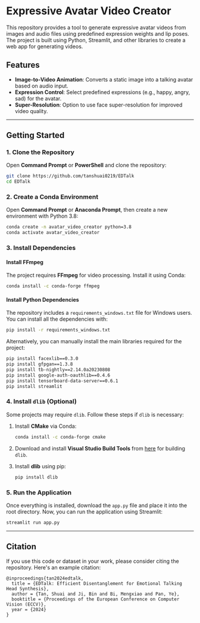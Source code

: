 # Expressive Avatar Video Creator

This repository provides a tool to generate expressive avatar videos from images and audio files using predefined expression weights and lip poses. The project is built using Python, Streamlit, and other libraries to create a web app for generating videos.

## Features

- **Image-to-Video Animation**: Converts a static image into a talking avatar based on audio input.
- **Expression Control**: Select predefined expressions (e.g., happy, angry, sad) for the avatar.
- **Super-Resolution**: Option to use face super-resolution for improved video quality.

---

## Getting Started

### 1. Clone the Repository

Open **Command Prompt** or **PowerShell** and clone the repository:

```bash
git clone https://github.com/tanshuai0219/EDTalk
cd EDTalk
```

### 2. Create a Conda Environment

Open **Command Prompt** or **Anaconda Prompt**, then create a new environment with Python 3.8:

```bash
conda create -n avatar_video_creator python=3.8
conda activate avatar_video_creator
```

### 3. Install Dependencies

#### Install FFmpeg

The project requires **FFmpeg** for video processing. Install it using Conda:

```bash
conda install -c conda-forge ffmpeg
```

#### Install Python Dependencies

The repository includes a `requirements_windows.txt` file for Windows users. You can install all the dependencies with:

```bash
pip install -r requirements_windows.txt
```

Alternatively, you can manually install the main libraries required for the project:

```bash
pip install facexlib==0.3.0
pip install gfpgan==1.3.8
pip install tb-nightly==2.14.0a20230808
pip install google-auth-oauthlib==0.4.6
pip install tensorboard-data-server==0.6.1
pip install streamlit
```

### 4. Install `dlib` (Optional)

Some projects may require `dlib`. Follow these steps if `dlib` is necessary:

1. Install **CMake** via Conda:

    ```bash
    conda install -c conda-forge cmake
    ```

2. Download and install **Visual Studio Build Tools** from [here](https://visualstudio.microsoft.com/visual-cpp-build-tools/) for building `dlib`.

3. Install **dlib** using pip:

    ```bash
    pip install dlib
    ```

### 5. Run the Application

Once everything is installed, download the `app.py` file and place it into the root directory. Now, you can run the application using Streamlit:

```bash
streamlit run app.py
```

---

## Citation

If you use this code or dataset in your work, please consider citing the repository. Here's an example citation:

```
@inproceedings{tan2024edtalk,
  title = {EDTalk: Efficient Disentanglement for Emotional Talking Head Synthesis},
  author = {Tan, Shuai and Ji, Bin and Bi, Mengxiao and Pan, Ye},
  booktitle = {Proceedings of the European Conference on Computer Vision (ECCV)},
  year = {2024}
}
```
